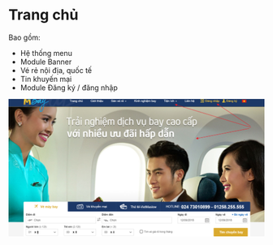 # Trang chủ

Bao gồm:

* Hệ thống menu
* Module Banner
* Vé rẻ nội địa, quốc tế
* Tin khuyến mại
* Module Đăng ký / đăng nhập

![](../.gitbook/assets/image%20%2874%29.png)



